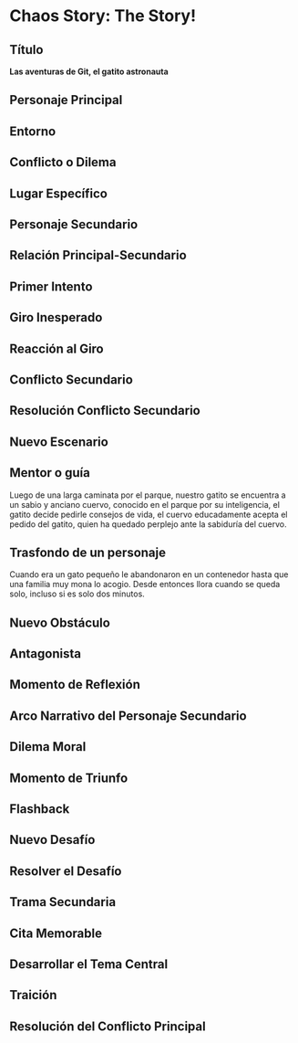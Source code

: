 # Chaos Story: The Story!

## Título

**Las aventuras de Git, el gatito astronauta**

## Personaje Principal

## Entorno

## Conflicto o Dilema

## Lugar Específico

## Personaje Secundario

## Relación Principal-Secundario

## Primer Intento

## Giro Inesperado

## Reacción al Giro

## Conflicto Secundario

## Resolución Conflicto Secundario

## Nuevo Escenario

## Mentor o guía

Luego de una larga caminata por el parque,  nuestro gatito se encuentra a un sabio y anciano cuervo, conocido en el parque por su inteligencia, el gatito decide pedirle consejos de vida, el cuervo educadamente acepta el pedido del gatito, quien ha quedado perplejo ante la sabiduría del cuervo.

## Trasfondo de un personaje

Cuando era un gato pequeño le abandonaron en un contenedor hasta que una familia muy mona lo acogio. Desde entonces llora cuando se queda solo, incluso si es solo dos minutos.

## Nuevo Obstáculo 

## Antagonista

## Momento de Reflexión

## Arco Narrativo del Personaje Secundario

## Dilema Moral

## Momento de Triunfo

## Flashback

## Nuevo Desafío

## Resolver el Desafío

## Trama Secundaria

## Cita Memorable

## Desarrollar el Tema Central 

## Traición 

## Resolución del Conflicto Principal 